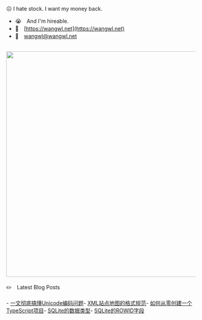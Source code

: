 ☹️ I hate stock. I want my money back.
<br/> 

- 😭　And I'm hireable.  <br/>
- 🔗　[https://wangwl.net](https://wangwl.net) <br/>
- 📧　[wangwl@wangwl.net](mailto:wangwl@wangwl.net) <br/>

<br/>

<!--
**relax-code-relax-life/relax-code-relax-life** is a ✨ _special_ ✨ repository because its `README.md` (this file) appears on your GitHub profile.

### Hi there 👋

Here are some ideas to get you started:

- 🔭 I’m currently working on ...
- 🌱 I’m currently learning ...
- 👯 I’m looking to collaborate on ...
- 🤔 I’m looking for help with ...
- 💬 Ask me about ...
- 📫 How to reach me: ...
- 😄 Pronouns: ...
- ⚡ Fun fact: ...
-->

<a href="https://wangwl.net">
<img src="https://wakatime.com/share/@af4e5be6-9435-498c-bf69-dc1ee7be920f/4ac9f278-2a4c-4902-84f8-92480b8b6a46.svg"  width=600>
</a>

<br/>
<br/>
✏️　Latest Blog Posts 
<br/><br/>


<!-- BLOG-POST-LIST:START -->- <a href='https://wangwl.net/static/pages/unicode.html' target=_blank>一文彻底搞懂Unicode编码问题</a>- <a href='https://wangwl.net/static/pages/sitemap_format.html' target=_blank>XML站点地图的格式规范</a>- <a href='https://wangwl.net/static/pages/starting_ts_project.html' target=_blank>如何从零创建一个TypeScript项目</a>- <a href='https://wangwl.net/static/pages/sqlite_datatype.html' target=_blank>SQLite的数据类型</a>- <a href='https://wangwl.net/static/pages/sqlite_rowid.html' target=_blank>SQLite的ROWID字段</a><!-- BLOG-POST-LIST:END -->
